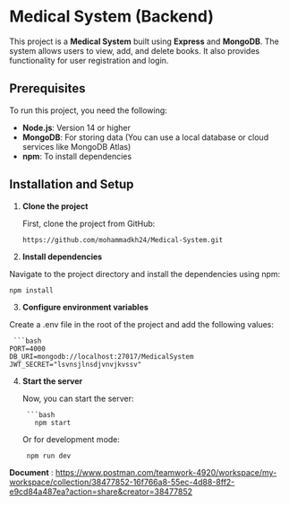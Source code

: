 # Medical System (Backend)

This project is a **Medical System** built using **Express** and **MongoDB**. The system allows users to view, add, and delete books. It also provides functionality for user registration and login.

## Prerequisites

To run this project, you need the following:

- **Node.js**: Version 14 or higher
- **MongoDB**: For storing data (You can use a local database or cloud services like MongoDB Atlas)
- **npm**: To install dependencies

## Installation and Setup

1. **Clone the project**

   First, clone the project from GitHub:

   ```bash
   https://github.com/mohammadkh24/Medical-System.git

2. **Install dependencies**

Navigate to the project directory and install the dependencies using npm:

    npm install

3. **Configure environment variables**

Create a .env file in the root of the project and add the following values:

     ```bash
    PORT=4000
    DB_URI=mongodb://localhost:27017/MedicalSystem
    JWT_SECRET="lsvnsjlnsdjvnvjkvssv"

4. **Start the server**

     Now, you can start the server:
   
        ```bash
          npm start
     Or for development mode:

        npm run dev

**Document** :
   https://www.postman.com/teamwork-4920/workspace/my-workspace/collection/38477852-16f766a8-55ec-4d88-8ff2-e9cd84a487ea?action=share&creator=38477852


   
